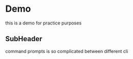 # Demo

this is a demo for practice purposes

## SubHeader 

command prompts is so complicated between different cli
